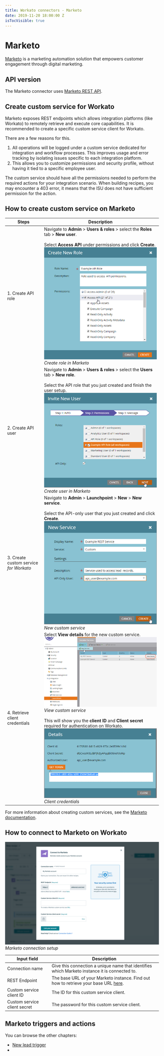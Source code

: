 ```yaml
---
title: Workato connectors - Marketo
date: 2019-11-20 18:00:00 Z
isTocVisible: true
---
```


# Marketo
[Marketo](https://www.marketo.com/) is a marketing automation solution that empowers customer engagement through digital marketing.

## API version
The Marketo connector uses [Marketo REST API](https://developers.marketo.com/rest-api/).

## Create custom service for Workato
Marketo exposes REST endpoints which allows integration platforms (like Workato) to remotely retrieve and execute core capabilities. It is recommended to create a specific custom service client for Workato.

There are a few reasons for this.

1. All operations will be logged under a custom service dedicated for integration and workflow processes. This improves usage and error tracking by isolating issues specific to each integration platform.
2. This allows you to customize permissions and security profile, without having it tied to a specific employee user.

The custom service should have all the permissions needed to perform the required actions for your integration scenario. When building recipes, you may encounter a 403 error, it means that the ISU does not have sufficient permission for the action.

## How to create custom service on Marketo

| Steps | Description |
| ----- | ----------- |
| 1. Create API role | Navigate to **Admin** > **Users & roles** > select the **Roles** tab > **New user**.<br><br>Select **Access API** under permissions and click **Create**.<br>![Role permissions](/assets/images/connectors/marketo/create-role-in-marketo.png)<br>*Create role in Marketo* |
| 2. Create API user | Navigate to **Admin** > **Users & roles** > select the **Users** tab > **New role**.<br><br>Select the API role that you just created and finish the user setup.<br>![User permissions](/assets/images/connectors/marketo/create-user-in-marketo.png)<br>*Create user in Marketo* |
| 3. Create custom service<br>_for Workato_ | Navigate to **Admin** > **Launchpoint** > **New** > **New service**.<br><br>Select the API-only user that you just created and click **Create**.<br>![New custom service](/assets/images/connectors/marketo/create-custom-service-in-marketo.png)<br>*New custom service* |
| 4. Retrieve client credentials | Select **View details** for the new custom service.<br>![View custom service](/assets/images/connectors/marketo/view-details-marketo.png)<br>*View custom service*<br><br>This will show you the **client ID** and **Client secret** required for authentication on Workato.<br>![Client credentials](/assets/images/connectors/marketo/client-credentials.png)<br>*Client credentials* |

For more information about creating custom services, see the [Marketo documentation](https://developers.marketo.com/rest-api/custom-services/).

## How to connect to Marketo on Workato

![Marketo connection setup](/assets/images/connectors/marketo/connect-to-marketo.png)
*Marketo connection setup*

| Input field 	  | Description |
| --------------- | ----------- |
| Connection name | Give this connection a unique name that identifies which Marketo instance it is connected to. |
| REST Endpoint   | The base URL of your Marketo instance. Find out how to retrieve your base URL [here](https://developers.marketo.com/rest-api/base-url/). |
| Custom service client ID | The ID for this custom service client. |
| Custom service client secret | The password for this custom service client. |

## Marketo triggers and actions
You can browse the other chapters:

* [New lead trigger](/)
*
